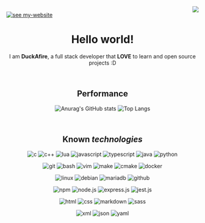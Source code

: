 <a href="https://github.com/sponsors/duckafire" title="GitHub Sponsors">
<img align="right" src="https://img.shields.io/badge/Buy%20me%20a%20coffee-E5DB2F?&logo=buy-me-a-coffee&style=plastic&logoColor=000">
</a>

[![see my-website](https://img.shields.io/badge/See%20my%20website-DF112f?logo=fireship&style=plastic&logoColor=fff)](https://duckafire.github.io/nest)

<div align="center">

# **Hello world!**

I am **DuckAfire**, a full stack developer that **LOVE** to learn and open source projects :D

<br>

## Performance

![Anurag's GitHub stats](https://github-readme-stats.vercel.app/api?username=duckafire&show_icons=true&theme=tokyonight&border_radius=20&hide=contribs)
![Top Langs](https://github-readme-stats.vercel.app/api/top-langs/?username=duckafire&layout=compact&theme=tokyonight&border_radius=20)

<br>

## Known *technologies*

[//]: # "programming languages"

![c](https://img.shields.io/badge/C-A8B9CC?logo=c&style=for-the-badge&logoColor=000)
![c++](https://img.shields.io/badge/C++-00599C?logo=c%2B%2B&style=for-the-badge&logoColor=fff)
![lua](https://img.shields.io/badge/Lua-2C2D72?logo=lua&style=for-the-badge&logoColor=fff)
![javascript](https://img.shields.io/badge/JavaScript-F7DF1E?logo=javascript&style=for-the-badge&logoColor=000)
![typescript](https://img.shields.io/badge/TypeScript-3178C6?logo=typescript&style=for-the-badge&logoColor=fff)
![java](https://img.shields.io/badge/Java-000000?logo=openjdk&style=for-the-badge&logoColor=fff)
![python](https://img.shields.io/badge/Python-3776AB?logo=python&style=for-the-badge&logoColor=fff)

[//]: # "manager tools, editting tools, compilation tools and execution tools"

![git](https://img.shields.io/badge/Git-F05032?logo=git&style=for-the-badge&logoColor=fff)
![bash](https://img.shields.io/badge/Bash-5FA04E?logo=gnu%20bash&style=for-the-badge&logoColor=fff)
![vim](https://img.shields.io/badge/Vim-019733?logo=vim&style=for-the-badge&logoColor=fff)
![make](https://img.shields.io/badge/Make-6D00CC?logo=make&style=for-the-badge&logoColor=fff)
![cmake](https://img.shields.io/badge/Cmake-064F8C?logo=cmake&style=for-the-badge&logoColor=fff)
![docker](https://img.shields.io/badge/Docker-2496ED?logo=docker&style=for-the-badge&logoColor=fff)

[//]: # "OSs, databanks and cloud hosts"

![linux](https://img.shields.io/badge/Linux-FCC624?logo=linux&style=for-the-badge&logoColor=000)
![debian](https://img.shields.io/badge/Debian-A81D33?logo=debian&style=for-the-badge&logoColor=fff)
![mariadb](https://img.shields.io/badge/MariaDB-003545?logo=mariadb&style=for-the-badge&logoColor=fff)
![github](https://img.shields.io/badge/GitHub-181717?logo=github&style=for-the-badge&logoColor=fff)

[//]: # "package managers, frameworks and libraries"

![npm](https://img.shields.io/badge/NPM-CB3837?logo=npm&style=for-the-badge&logoColor=fff)
![node.js](https://img.shields.io/badge/Node.js-5FA04E?logo=node.js&style=for-the-badge&logoColor=fff)
![express.js](https://img.shields.io/badge/Express.js-000000?logo=express&style=for-the-badge&logoColor=fff)
![jest.js](https://img.shields.io/badge/Jest.js-C21325?logo=jest&style=for-the-badge&logoColor=fff)

[//]: # "markup languages and their extensios"

![html](https://img.shields.io/badge/HTML-E34F26?logo=htmx&style=for-the-badge&logoColor=fff)
![css](https://img.shields.io/badge/CSS-663399?logo=css&style=for-the-badge&logoColor=fff)
![markdown](https://img.shields.io/badge/Markdown-000000?logo=markdown&style=for-the-badge&logoColor=fff)
![sass](https://img.shields.io/badge/Sass-CC6699?logo=sass&style=for-the-badge&logoColor=fff)

[//]: # "data serialization format"

![xml](https://img.shields.io/badge/XML-005FAD?logo=XML&style=for-the-badge&logoColor=fff)
![json](https://img.shields.io/badge/JSON-000000?logo=json&style=for-the-badge&logoColor=fff)
![yaml](https://img.shields.io/badge/YAML-CB171E?logo=yaml&style=for-the-badge&logoColor=fff)

</div>

